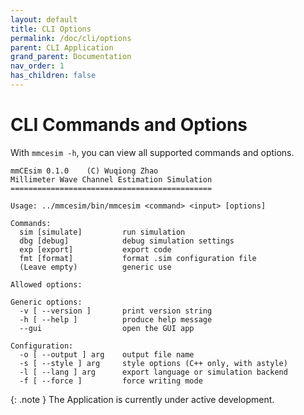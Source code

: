 ```yaml
---
layout: default
title: CLI Options
permalink: /doc/cli/options
parent: CLI Application
grand_parent: Documentation
nav_order: 1
has_children: false
---
```


# CLI Commands and Options

With `mmcesim -h`, you can view all supported commands and options.
```
mmCEsim 0.1.0    (C) Wuqiong Zhao
Millimeter Wave Channel Estimation Simulation
=============================================

Usage: ../mmcesim/bin/mmcesim <command> <input> [options]

Commands:
  sim [simulate]         run simulation
  dbg [debug]            debug simulation settings
  exp [export]           export code
  fmt [format]           format .sim configuration file
  (Leave empty)          generic use

Allowed options:

Generic options:
  -v [ --version ]       print version string
  -h [ --help ]          produce help message
  --gui                  open the GUI app

Configuration:
  -o [ --output ] arg    output file name
  -s [ --style ] arg     style options (C++ only, with astyle)
  -l [ --lang ] arg      export language or simulation backend
  -f [ --force ]         force writing mode
```

{: .note }
The Application is currently under active development.
